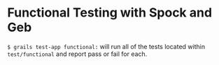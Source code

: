 # Functional Testing with Spock and Geb

`$ grails test-app functional:` will run all of the tests located within
`test/functional` and report pass or fail for each.

